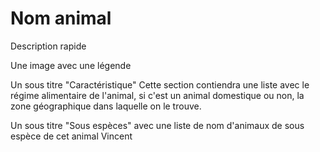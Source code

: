 # Nom animal

Description rapide

Une image avec une légende

Un sous titre "Caractéristique"
Cette section contiendra une liste avec le régime alimentaire de l'animal, si c'est un animal domestique ou non, la zone géographique dans laquelle on le trouve.

Un sous titre "Sous espèces" avec une liste de nom d'animaux de sous espèce de cet animal
Vincent